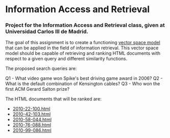 # Information Access and Retrieval

### Project for the Information Access and Retrieval class, given at Universidad Carlos III de Madrid.

The goal of this assignment is to create a functioning [vector space model](https://en.wikipedia.org/wiki/Vector_space_model "Vector Space Model - Wikipedia") that can be applied in the field of information retrieval. This vector space model should be capable of retrieving and ranking HTML documents with respect to a given query and different similarity functions.

The proposed search queries are:

Q1 - What video game won Spike's best driving game award in 2006?
Q2 - What is the default combination of Kensington cables?
Q3 - Who won the first ACM Gerard Salton prize?

The HTML documents that will be ranked are:

- [2010-22-100.html](ModeloVectorial_4/src/main/resources/2010-22-100.html)
- [2010-42-103.html](ModeloVectorial_4/src/main/resources/2010-42-103.html)
- [2010-58-044.html](ModeloVectorial_4/src/main/resources/2010-58-044.html)
- [2010-76-088.html](ModeloVectorial_4/src/main/resources/2010-76-088.html)
- [2010-99-086.html](ModeloVectorial_4/src/main/resources/2010-99-086.html)
